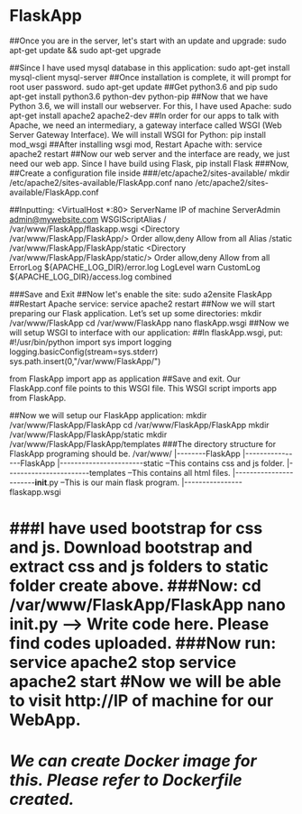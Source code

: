 # FlaskApp

##Once you are in the server, let's start with an update and upgrade:
sudo apt-get update && sudo apt-get upgrade

##Since I have used mysql database in this application:
sudo apt-get install mysql-client mysql-server
##Once installation is complete, it will prompt for root user password.
sudo apt-get update
##Get python3.6 and pip
sudo apt-get install python3.6 python-dev python-pip
##Now that we have Python 3.6, we will install our webserver. For this, I have used Apache:
sudo apt-get install apache2 apache2-dev
##In order for our apps to talk with Apache, we need an intermediary, a gateway interface called WSGI (Web Server Gateway Interface). We will install WSGI for Python:
pip install mod_wsgi
##After installing wsgi mod, Restart Apache with:
service apache2 restart
##Now our web server and the interface are ready, we just need our web app. Since I have build using Flask, 
pip install Flask
###Now,
##Create a configuration file inside ###/etc/apache2/sites-available/
mkdir /etc/apache2/sites-available/FlaskApp.conf
nano /etc/apache2/sites-available/FlaskApp.conf


##Inputting:
<VirtualHost *:80>
		ServerName IP of machine
		ServerAdmin admin@mywebsite.com
		WSGIScriptAlias / /var/www/FlaskApp/flaskapp.wsgi
		<Directory /var/www/FlaskApp/FlaskApp/>
			Order allow,deny
			Allow from all
		</Directory>
		Alias /static /var/www/FlaskApp/FlaskApp/static
		<Directory /var/www/FlaskApp/FlaskApp/static/>
			Order allow,deny
			Allow from all
		</Directory>
		ErrorLog ${APACHE_LOG_DIR}/error.log
		LogLevel warn
		CustomLog ${APACHE_LOG_DIR}/access.log combined
</VirtualHost>

###Save and Exit
##Now let's enable the site:
sudo a2ensite FlaskApp
##Restart Apache service:
service apache2 restart
##Now we will start preparing our Flask application. Let’s set up some directories:
mkdir /var/www/FlaskApp
cd /var/www/FlaskApp
nano flaskApp.wsgi
##Now we will setup WSGI to interface with our application:
##In flaskApp.wsgi,  put:
#!/usr/bin/python
import sys
import logging
logging.basicConfig(stream=sys.stderr)
sys.path.insert(0,"/var/www/FlaskApp/")

from FlaskApp import app as application
##Save and exit. Our FlaskApp.conf file points to this WSGI file. This WSGI script imports app from FlaskApp. 

##Now we will setup our FlaskApp application:
mkdir /var/www/FlaskApp/FlaskApp 
cd /var/www/FlaskApp/FlaskApp
mkdir /var/www/FlaskApp/FlaskApp/static
mkdir /var/www/FlaskApp/FlaskApp/templates
###The directory structure for FlaskApp programing should be.
/var/www/
|--------FlaskApp
|----------------FlaskApp
|-----------------------static –This contains css and js folder.
|-----------------------templates –This contains all html files.
|-----------------------__init__.py –This is our main flask program.
|----------------flaskapp.wsgi
   
###I have used bootstrap for css and js. Download bootstrap and extract css and js folders to static folder create above.
###Now:
cd /var/www/FlaskApp/FlaskApp
nano __init__.py   –> Write code here. Please find codes uploaded.
###Now run:
service apache2 stop
service apache2 start
#Now we will be able to visit http://IP of machine for our WebApp.
=======================================================
**_We can create Docker image for this. Please refer to Dockerfile created._**
=======================================================
